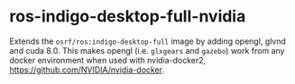 # ros-indigo-desktop-full-nvidia

Extends the `osrf/ros:indigo-desktop-full` image by adding opengl, glvnd and cuda 8.0. This makes opengl (i.e. `glxgears` and `gazebo`) work from any docker environment when used with nvidia-docker2, https://github.com/NVIDIA/nvidia-docker.

